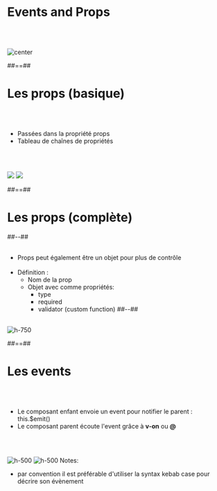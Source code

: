 <!-- .slide -->
# Events and Props
<br><br>

![center](assets/images/school/communication-components/communication_schema.png)

##==##

<!--.slide -->
# Les props (basique)
<br><br>

- Passées dans la propriété props
- Tableau de chaînes de propriétés

<br><br>

![](assets/images/school/communication-components/template_child_props.png)
![](assets/images/school/communication-components/template_parent_props.png)


##==##

<!-- .slide: class="two-column-layout" -->
# Les props (complète)
##--##
<br><br>

- Props peut également être un objet pour plus de contrôle<br><br>
- Définition :
    - Nom de la prop
    - Objet avec comme propriétés:
        - type
        - required
        - validator (custom function)
##--##
<br><br>

![h-750](assets/images/school/communication-components/complete_props.png)
<!-- .element: class="align-image" -->

##==##

<!-- .slide" -->
# Les events
<br><br>

- Le composant enfant envoie un event pour notifier le parent : this.$emit()
- Le composant parent écoute l'event grâce à <b>v-on</b> ou <b>@</b>

<br><br>

![h-500](assets/images/school/communication-components/child_event.png)
![h-500](assets/images/school/communication-components/parent_event.png)
Notes:
 - par convention il est préférable d'utiliser la syntax kebab case pour décrire son évènement
